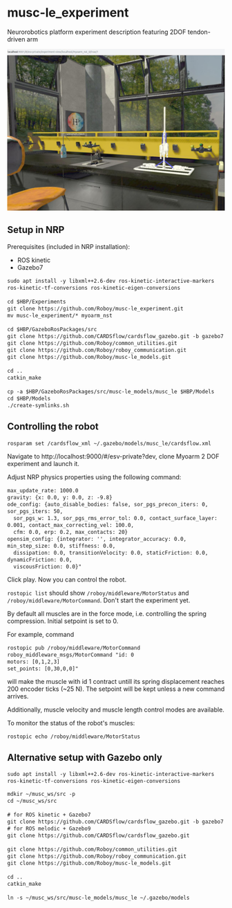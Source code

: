 # musc-le_experiment
Neurorobotics platform experiment description featuring 2DOF tendon-driven arm

![alt text](https://github.com/Roboy/musc-le_experiment/blob/master/images/screen.jpg)

## Setup in NRP

Prerequisites (included in NRP installation):
- ROS kinetic
- Gazebo7

```
sudo apt install -y libxml++2.6-dev ros-kinetic-interactive-markers ros-kinetic-tf-conversions ros-kinetic-eigen-conversions

cd $HBP/Experiments
git clone https://github.com/Roboy/musc-le_experiment.git
mv musc-le_experiment/* myoarm_nst

cd $HBP/GazeboRosPackages/src
git clone https://github.com/CARDSflow/cardsflow_gazebo.git -b gazebo7
git clone https://github.com/Roboy/common_utilities.git
git clone https://github.com/Roboy/roboy_communication.git
git clone https://github.com/Roboy/musc-le_models.git

cd ..
catkin_make

cp -a $HBP/GazeboRosPackages/src/musc-le_models/musc_le $HBP/Models
cd $HBP/Models
./create-symlinks.sh
```

## Controlling the robot
```
rosparam set /cardsflow_xml ~/.gazebo/models/musc_le/cardsflow.xml
```

Navigate to http://localhost:9000/#/esv-private?dev, clone Myoarm 2 DOF experiment and launch it.

Adjust NRP physics properties using the following command: 
```rosservice call /gazebo/set_physics_properties "time_step: 0.001
max_update_rate: 1000.0
gravity: {x: 0.0, y: 0.0, z: -9.8}
ode_config: {auto_disable_bodies: false, sor_pgs_precon_iters: 0, sor_pgs_iters: 50,
  sor_pgs_w: 1.3, sor_pgs_rms_error_tol: 0.0, contact_surface_layer: 0.001, contact_max_correcting_vel: 100.0,
  cfm: 0.0, erp: 0.2, max_contacts: 20}
opensim_config: {integrator: '', integrator_accuracy: 0.0, min_step_size: 0.0, stiffness: 0.0,
  dissipation: 0.0, transitionVelocity: 0.0, staticFriction: 0.0, dynamicFriction: 0.0,
  viscousFriction: 0.0}"
  ```
  
Click play. Now you can control the robot. 

`rostopic list` should show `/roboy/middleware/MotorStatus` and `/roboy/middleware/MotorCommand`. Don't start the experiment yet.

By default all muscles are in the force mode, i.e. controlling the spring compression. Initial setpoint is set to 0.

For example, command 
```
rostopic pub /roboy/middleware/MotorCommand roboy_middleware_msgs/MotorCommand "id: 0
motors: [0,1,2,3]
set_points: [0,30,0,0]"
```
will make the muscle with id 1 contract untill its spring displacement reaches 200 encoder ticks (~25 N). The setpoint will be kept unless a new command arrives. 

Additionally, muscle velocity and muscle length control modes are available.

To monitor the status of the robot's muscles:
```
rostopic echo /roboy/middleware/MotorStatus 
```

## Alternative setup with Gazebo only

```
sudo apt install -y libxml++2.6-dev ros-kinetic-interactive-markers ros-kinetic-tf-conversions ros-kinetic-eigen-conversions
```

```
mdkir ~/musc_ws/src -p
cd ~/musc_ws/src

# for ROS kinetic + Gazebo7
git clone https://github.com/CARDSflow/cardsflow_gazebo.git -b gazebo7
# for ROS melodic + Gazebo9
git clone https://github.com/CARDSflow/cardsflow_gazebo.git

git clone https://github.com/Roboy/common_utilities.git
git clone https://github.com/Roboy/roboy_communication.git
git clone https://github.com/Roboy/musc-le_models.git

cd ..
catkin_make

ln -s ~/musc_ws/src/musc-le_models/musc_le ~/.gazebo/models
```

